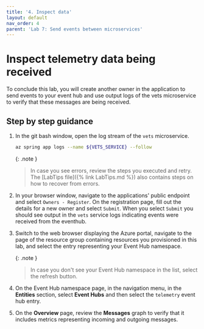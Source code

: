 ```yaml
---
title: '4. Inspect data'
layout: default
nav_order: 4
parent: 'Lab 7: Send events between microservices'
---
```


# Inspect telemetry data being received

To conclude this lab, you will create another owner in the application to send events to your event hub and use output logs of the vets microservice to verify that these messages are being received.

## Step by step guidance

1. In the git bash window, open the log stream of the `vets` microservice.

   ```bash
   az spring app logs --name ${VETS_SERVICE} --follow
   ```

   {: .note }
   > In case you see errors, review the steps you executed and retry. The [LabTips file]({% link LabTips.md %}) also contains steps on how to recover from errors.

1. In your browser window, navigate to the applications' public endpoint and select `Owners - Register`. On the registration page, fill out the details for a new owner and select `Submit`. When you select `Submit` you should see output in the `vets` service logs indicating events were received from the eventhub. 

1. Switch to the web browser displaying the Azure portal, navigate to the page of the resource group containing resources you provisioned in this lab, and select the entry representing your Event Hub namespace.

   {: .note }
   > In case you don't see your Event Hub namespace in the list, select the refresh button.

1. On the Event Hub namespace page, in the navigation menu, in the **Entities** section, select **Event Hubs** and then select the `telemetry` event hub entry.

1. On the **Overview** page, review the **Messages** graph to verify that it includes metrics representing incoming and outgoing messages.